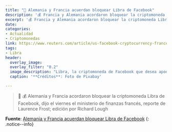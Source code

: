 ```yaml
---
title: "📰 Alemania y Francia acuerdan bloquear Libra de Facebook"
description: '💰 Francia y Alemania acordaron bloquear la criptomoneda Libra de Facebook, dijo el viernes el ministerio de finanzas francés, por Laurence Frost; edición por Richard Lough'
excerpt: '💰 Francia y Alemania acordaron bloquear la criptomoneda Libra de Facebook, dijo el viernes el ministerio de finanzas francés, por Laurence Frost; edición por Richard Lough'
date: 
categories:
- Actualidad
- Criptomonedas
link: https://www.reuters.com/article/us-facebook-cryptocurrency-france-german/france-and-germany-agree-to-block-facebooks-libra-idUSKCN1VY1XU
tags:
- Libra
header:
  overlay_image: 
  overlay_filter: "0.2"
  image_description: "Libra, la criptomoneda de Facebook que desea apoderarse del poder económico mundial | Ciberninjas"
  caption: '**Créditos**: Foto de Pixabay'

---
```


> 📰 💰 Alemania y Francia acordaron bloquear la criptomoneda Libra de Facebook, dijo el viernes el ministerio de finanzas francés, reporte de Laurence Frost; edición por Richard Lough

**Fuente**: [Alemania y Francia acuerdan bloquear Libra de Facebook](https://www.reuters.com/article/us-facebook-cryptocurrency-france-german/france-and-germany-agree-to-block-facebooks-libra-idUSKCN1VY1XU "Francia y Alemania acordaron bloquear la criptomoneda Libra de Facebook, dijo el viernes el ministerio de finanzas francés, por Laurence Frost; edición por Richard Lough")
{: .notice--info}